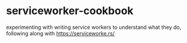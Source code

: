 # serviceworker-cookbook
experimenting with writing service workers to understand what they do, following along with https://serviceworke.rs/

